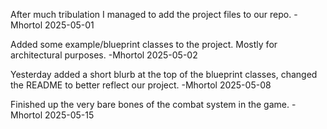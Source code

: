 After much tribulation I managed to add the project files to our repo. -Mhortol 2025-05-01

Added some example/blueprint classes to the project. Mostly for architectural purposes. -Mhortol 2025-05-02

Yesterday added a short blurb at the top of the blueprint classes, changed the README to better reflect our project. -Mhortol 2025-05-08

Finished up the very bare bones of the combat system in the game. -Mhortol 2025-05-15
